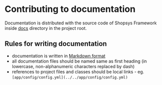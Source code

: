 # Contributing to documentation

Documentation is distributed with the source code of Shopsys Framework inside [docs](../../docs/) directory in the project root.

## Rules for writing documentation
* documentation is written in [Markdown format](https://github.com/adam-p/markdown-here/wiki/Markdown-Cheatsheet)
* all documentation files should be named same as first heading (in lowercase, non-alphanumeric characters replaced by dash)
* references to project files and classes should be local links - eg. `[app/config/config.yml](../../app/config/config.yml)`
